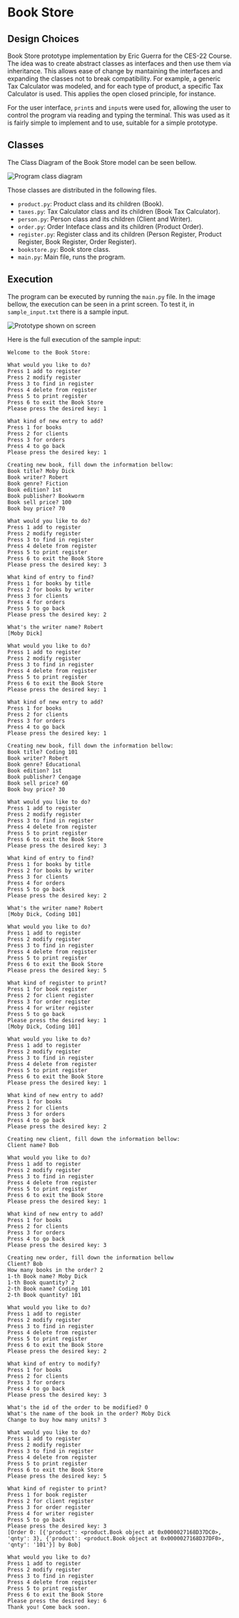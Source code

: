 # Book Store
## Design Choices
Book Store prototype implementation by Eric Guerra for the CES-22 Course. The idea was to create abstract classes as interfaces and then use them via inheritance. This allows ease of change by mantaining the interfaces and expanding the classes not to break compatibility. For example, a generic Tax Calculator was modeled, and for each type of product, a specific Tax Calculator is used. This applies the open closed principle, for instance.

For the user interface, ```print```s and ```input```s were used for, allowing the user to control the program via reading and typing the terminal. This was used as it is fairly simple to implement and to use, suitable for a simple prototype.


## Classes
The Class Diagram of the Book Store model can be seen bellow.

<img title="Class Diagram" alt="Program class diagram" src="images/classes.png">

Those classes are distributed in the following files.
- ```product.py```: Product class and its children (Book).
- ```taxes.py```: Tax Calculator class and its children (Book Tax Calculator).
- ```person.py```: Person class and its children (Client and Writer).
- ```order.py```: Order Inteface class and its children (Product Order).
- ```register.py```: Register class and its children (Person Register, Product Register, Book Register, Order Register).
- ```bookstore.py```: Book store class.
- ```main.py```: Main file, runs the program.

## Execution
The program can be executed by running the ```main.py``` file. In the image bellow, the execution can be seen in a print screen. To test it, in ```sample_input.txt``` there is a sample input.

<img title="Prototype" alt="Prototype shown on screen" src="images/print.png">

Here is the full execution of the sample input:
```
Welcome to the Book Store:

What would you like to do?    
Press 1 add to register       
Press 2 modify register       
Press 3 to find in register   
Press 4 delete from register  
Press 5 to print register     
Press 6 to exit the Book Store
Please press the desired key: 1

What kind of new entry to add?
Press 1 for books
Press 2 for clients
Press 3 for orders
Press 4 to go back
Please press the desired key: 1

Creating new book, fill down the information bellow:
Book title? Moby Dick
Book writer? Robert
Book genre? Fiction
Book edition? 1st
Book publisher? Bookworm
Book sell price? 100
Book buy price? 70

What would you like to do?
Press 1 add to register
Press 2 modify register
Press 3 to find in register
Press 4 delete from register
Press 5 to print register
Press 6 to exit the Book Store
Please press the desired key: 3

What kind of entry to find?
Press 1 for books by title
Press 2 for books by writer
Press 3 for clients
Press 4 for orders
Press 5 to go back
Please press the desired key: 2

What's the writer name? Robert
[Moby Dick]

What would you like to do?
Press 1 add to register
Press 2 modify register
Press 3 to find in register
Press 4 delete from register
Press 5 to print register
Press 6 to exit the Book Store
Please press the desired key: 1

What kind of new entry to add?
Press 1 for books
Press 2 for clients
Press 3 for orders
Press 4 to go back
Please press the desired key: 1

Creating new book, fill down the information bellow:
Book title? Coding 101
Book writer? Robert
Book genre? Educational
Book edition? 1st
Book publisher? Cengage
Book sell price? 60
Book buy price? 30

What would you like to do?
Press 1 add to register
Press 2 modify register
Press 3 to find in register
Press 4 delete from register
Press 5 to print register
Press 6 to exit the Book Store
Please press the desired key: 3

What kind of entry to find?
Press 1 for books by title
Press 2 for books by writer
Press 3 for clients
Press 4 for orders
Press 5 to go back
Please press the desired key: 2

What's the writer name? Robert
[Moby Dick, Coding 101]

What would you like to do?
Press 1 add to register
Press 2 modify register
Press 3 to find in register
Press 4 delete from register
Press 5 to print register
Press 6 to exit the Book Store
Please press the desired key: 5

What kind of register to print?
Press 1 for book register
Press 2 for client register
Press 3 for order register
Press 4 for writer register
Press 5 to go back
Please press the desired key: 1
[Moby Dick, Coding 101]

What would you like to do?
Press 1 add to register
Press 2 modify register
Press 3 to find in register
Press 4 delete from register
Press 5 to print register
Press 6 to exit the Book Store
Please press the desired key: 1

What kind of new entry to add?
Press 1 for books
Press 2 for clients
Press 3 for orders
Press 4 to go back
Please press the desired key: 2

Creating new client, fill down the information bellow:
Client name? Bob

What would you like to do?
Press 1 add to register
Press 2 modify register
Press 3 to find in register
Press 4 delete from register
Press 5 to print register
Press 6 to exit the Book Store
Please press the desired key: 1

What kind of new entry to add?
Press 1 for books
Press 2 for clients
Press 3 for orders
Press 4 to go back
Please press the desired key: 3

Creating new order, fill down the information bellow
Client? Bob
How many books in the order? 2
1-th Book name? Moby Dick
1-th Book quantity? 2
2-th Book name? Coding 101
2-th Book quantity? 101

What would you like to do?
Press 1 add to register
Press 2 modify register
Press 3 to find in register
Press 4 delete from register
Press 5 to print register
Press 6 to exit the Book Store
Please press the desired key: 2

What kind of entry to modify?
Press 1 for books
Press 2 for clients
Press 3 for orders
Press 4 to go back
Please press the desired key: 3

What's the id of the order to be modified? 0
What's the name of the book in the order? Moby Dick
Change to buy how many units? 3

What would you like to do?
Press 1 add to register
Press 2 modify register
Press 3 to find in register
Press 4 delete from register
Press 5 to print register
Press 6 to exit the Book Store
Please press the desired key: 5

What kind of register to print?
Press 1 for book register
Press 2 for client register
Press 3 for order register
Press 4 for writer register
Press 5 to go back
Please press the desired key: 3
[Order 0: [{'product': <product.Book object at 0x0000027168D37DC0>, 'qnty': 3}, {'product': <product.Book object at 0x0000027168D37DF0>, 'qnty': '101'}] by Bob]

What would you like to do?
Press 1 add to register
Press 2 modify register
Press 3 to find in register
Press 4 delete from register
Press 5 to print register
Press 6 to exit the Book Store
Please press the desired key: 6
Thank you! Come back soon.
```

